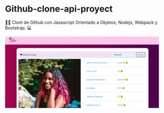 # Github-clone-api-proyect

<p align="center">

  👩🏽‍ Clont de Github con Javascript Orientado a Objetos, Nodejs, Webpack y Bootstrap. 💻

</p>

<p align="center">
  <img src="Logo.png" width="1000 title="hover text">
</p>
